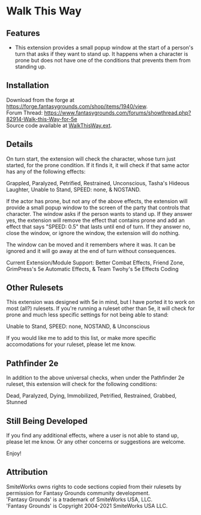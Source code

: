 # Walk This Way  
## Features  
* This extension provides a small popup window at the start of a person's turn that asks if they want to stand up. It happens when a character is prone but does not have one of the conditions that prevents them from standing up.  

## Installation  
Download from the forge at https://forge.fantasygrounds.com/shop/items/1940/view.  
Forum Thread: https://www.fantasygrounds.com/forums/showthread.php?82914-Walk-this-Way-for-5e  
Source code available at [WalkThisWay.ext](https://github.com/Farratto/WalkThisWay/releases).  

## Details  
On turn start, the extension will check the character, whose turn just started, for the prone condition.  If it finds it, it will check if that same actor has any of the following effects:  

Grappled, Paralyzed, Petrified, Restrained, Unconscious, Tasha's Hideous Laughter, Unable to Stand, SPEED: none, & NOSTAND.  

If the actor has prone, but not any of the above effects, the extension will provide a small popup window to the screen of the party that controls that character.  The window asks if the person wants to stand up.  If they answer yes, the extension will remove the effect that contains prone and add an effect that says "SPEED: 0.5" that lasts until end of turn.  If they answer no, close the window, or ignore the window, the extension will do nothing.  

The window can be moved and it remembers where it was.  It can be ignored and it will go away at the end of turn without consequences.  

Current Extension/Module Support: Better Combat Effects, Friend Zone, GrimPress's 5e Automatic Effects, & Team Twohy's 5e Effects Coding  

## Other Rulesets  
This extension was designed with 5e in mind, but I have ported it to work on most (all?) rulesets.  If you're running a ruleset other than 5e, it will check for prone and much less specific settings for not being able to stand:  

Unable to Stand, SPEED: none, NOSTAND, & Unconscious  

If you would like me to add to this list, or make more specific accomodations for your ruleset, please let me know.  

## Pathfinder 2e
In addition to the above universal checks, when under the Pathfinder 2e ruleset, this extension will check for the following conditions:  

Dead, Paralyzed, Dying, Immobilized, Petrified, Restrained, Grabbed, Stunned  

## Still Being Developed  
If you find any additional effects, where a user is not able to stand up, please let me know.  Or any other concerns or suggestions are welcome.  

Enjoy!  


## Attribution  
SmiteWorks owns rights to code sections copied from their rulesets by permission for Fantasy Grounds community development.  
'Fantasy Grounds' is a trademark of SmiteWorks USA, LLC.  
'Fantasy Grounds' is Copyright 2004-2021 SmiteWorks USA LLC.  
